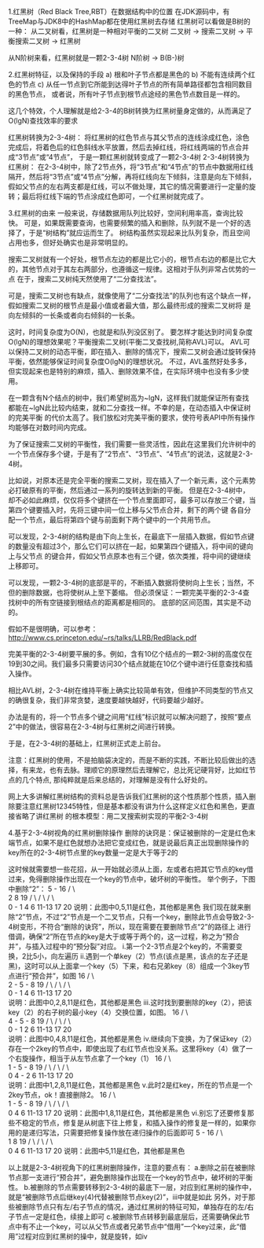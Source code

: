 1.红黑树（Red Black Tree,RBT）在数据结构中的位置
  在JDK源码中，有TreeMap与JDK8中的HashMap都在使用红黑树去存储
  红黑树可以看做是B树的一种：
    从二叉树看，红黑树是一种相对平衡的二叉树
    二叉树 ->  搜索二叉树 ->  平衡搜索二叉树 ->  红黑树

  从N阶树来看，红黑树就是一颗2-3-4树
    N阶树 ->  B(B-)树


2.红黑树特征，以及保持的手段
  a) 根和叶子节点都是黑色的
  b) 不能有连续两个红色的节点
  c) 从任一节点到它所能到达得叶子节点的所有简单路径都包含相同数目的黑色节点，
     或者说，所有叶子节点到根节点途经的黑色节点数目是一样的。
 
  这几个特效，个人理解就是给2-3-4的B树转换为红黑树量身定做的，从而满足了O(lgN)查找效率的要求

  红黑树转换为2-3-4树：
    将红黑树的红色节点与其父节点的连线涂成红色，涂色完成后，将着色后的红色斜线水平放置，然后去掉红线，将红线两端的节点合并成“3节点”或“4节点”，
    于是一颗红黑树就转变成了一颗2-3-4树
  2-3-4树转换为红黑树：
    在2-3-4树中，除了2节点外，将“3节点”和“4节点”的节点中数据用红线隔开，然后将“3节点”或“4节点”分解，再将红线向左下倾斜，注意是向左下倾斜，
    假如父节点的左右两支都是红线，可以不做处理，其它的情况需要进行一定量的旋转；最后将红线下端的节点涂成红色即可，一个红黑树就完成了。


3.红黑树的由来
  一般来说，存储数据用队列比较好，空间利用率高，查询比较快。
  可是，如果既需要查询，也需要频繁的插入和删除，队列就不是一个好的选择了，于是“树结构”就应运而生了。
  树结构虽然实现起来比队列复杂，而且空间占用也多，但好处确实也是非常明显的。

  搜索二叉树就有一个好处，根节点左边的都是比它小的，根节点右边的都是比它大的，其他节点对于其左右两部分，也遵循这一规律。这相对于队列非常占优势的一点
      在于，搜索二叉树纯天然使用了“二分查找法”。

  可是，搜索二叉树也有缺点，就像使用了“二分查找法”的队列也有这个缺点一样，假如搜索二叉树的根节点是最小值或者最大值，那么最终形成的搜索二叉树将
      是向左倾斜的一长条或者向右倾斜的一长条。

  这时，时间复杂度为O(N)，也就是和队列没区别了。
  要怎样才能达到时间复杂度O(lgN)的理想效果呢？平衡搜索二叉树(平衡二叉查找树,简称AVL)可以。
  AVL可以保持二叉树的动态平衡，即在插入、删除的情况下，搜索二叉树会通过旋转保持平衡，依然能够保证时间复杂度O(lgN)的理想状况。
  不过，AVL虽然好处多多，但实现起来也是特别的麻烦，插入、删除效果不佳，在实际环境中也没有多少使用。

  在一颗含有N个结点的树中，我们希望树高为~lgN，这样我们就能保证所有查找都能在~lgN此比较内结束，就和二分查找一样。不幸的是，在动态插入中保证树的完美平衡
      的代价太高了。我们放松对完美平衡的要求，使符号表API中所有操作均能够在对数时间内完成。

  为了保证搜索二叉树的平衡性，我们需要一些灵活性，因此在这里我们允许树中的一个节点保存多个键，于是有了“2节点”、“3节点”、“4节点”的说法，这就是2-3-4树。

  比如说，对原本还是完全平衡的搜索二叉树，现在插入了一个新元素，这个元素势必打破原有的平衡，然后通过一系列的旋转达到新的平衡。
  但是在2-3-4树中，却不必如此麻烦，仅仅将多个键挤在一个节点里面即可，最多可以存放三个键，当第四个键要插入时，先将三键中间一位上移与父节点合并，剩下的两个键
      各自分配一个节点，最后将第四个键与前面剩下两个键中的一个共用节点。

  可以发现，2-3-4树的结构是由下向上生长，在最底下一层插入数据，假如节点键的数量没有超过3个，那么它们可以挤在一起，如果第四个键插入，将中间的键向上与父节点
      的键合并，假如父节点原本也有三个键，依次类推，将中间的键继续上移即可。

  可以发现，一颗2-3-4树的底部是平的，不断插入数据将使树向上生长；当然，不但的删除数据，也将使树从上至下萎缩。
  但必须保证：一颗完美平衡的2-3-4查找树中的所有空链接到根结点的距离都是相同的。
  底部的区间范围，其实是不动的。

  假如不是很明确，可以参考：
  http://www.cs.princeton.edu/~rs/talks/LLRB/RedBlack.pdf

  完美平衡的2-3-4树要平展的多。例如，含有10亿个结点的一颗2-3树的高度仅在19到30之间。我们最多只需要访问30个结点就能在10亿个键中进行任意查找和插入操作。
  
  相比AVL树，2-3-4树在维持平衡上确实比较简单有效，但维护不同类型的节点又的确很复杂，我们非常贪婪，速度要越快越好，代码要越少越好。

  办法是有的，将一个节点多个键之间用“红线”标识就可以解决问题了，按照“要点2”中的做法，很容易在2-3-4树与红黑树之间进行转换。

  于是，在2-3-4树的基础上，红黑树正式走上前台。

  注意：红黑树的使用，不是拍脑袋决定的，而是不断的实践，不断比较后做出的选择，有来龙，也有去脉。理顺它的原理然后去理解它，总比死记硬背好，比如红节点的几个特点,
        那纯粹就是后来总结的，对理解是没有什么好处的。
 
  网上大多讲解红黑树结构的资料总是告诉我们红黑树的这个性质那个性质，插入删除要注意红黑树12345特性，但是基本都没有讲为什么这样定义红色和黑色，更直接省略了讲红黑树
  的根本模型：用二叉搜索树实现的平衡2-3-4树
  

4.基于2-3-4树视角的红黑树删除操作
  删除的诀窍是：保证被删除的一定是红色末端节点，如果不是红色就想办法把它变成红色，就是说最后真正出现删除操作的key所在的2-3-4树节点里的key数量一定是大于等于2的

  这时候就需要想一些花招，从一开始就必须从上面，左或者右把其它节点的key借过来，免得删除操作出现在一个key的节点中，破坏树的平衡性。
  举个例子，下图中删除“2”：
				5  -  16
			      /   \      \
 			    2      8      19 
            		  /  \   /   \    / \      
  		     0 - 1    4 6  11-13  17 20 
  说明：此图中0,5,11是红色，其他都是黑色
  我们现在就来删除“2”节点，不过“2”节点是一个二叉节点，只有一个key，删除此节点会导致2-3-4树变形，不符合“删除的诀窍”，所以，现在需要在要删除节点“2”的路径上
  进行借调，确保“2”所在节点的key是大于或等于两个的，这一过程，称之为“预合并”，与插入过程中的“预分裂”对应。
  i.第一个2-3节点是2个key的，不需要变换，2比5小，向左遍历
  ii.遇到一个单key（2）节点(该点是黑，该点的左子还是黑)，这时可以从上面拿一个key（5）下来，和右兄弟key（8）组成一个3key节点进行“预合并”，如图
				      16
			    	 /         \				
     		         2  -  5  -  8      19
  		        / \        /   \    /  \     
		   0 - 1   4     6  11-13   17  20                              
  说明：此图中0,2,8,11是红色，其他都是黑色
  iii.这时找到要删除的key（2），把该key（2）的右子树的最小key（4）交换位置，如图。
				      16
			    	 /         \				
     		         4  -  5  -  8      19
  		        / \        /   \    /  \     
		   0 - 1   2     6  11-13   17  20   
  说明：此图中0,4,8,11是红色，其他都是黑色
  iv.继续向下变换，为了保证key（2）存在一个2key的节点中，即使出现了右红节点也没关系。这里将key（4）做了一个右旋操作，相当于从左节点拿了一个key（1）
				      16
			    	 /         \				
     		         1  -  5  -  8      19
  		        / \        /   \    /  \     
		       0  4 - 2   6  11-13  17  20   
  说明：此图中1,2,8,11是红色，其他都是黑色
  v.此时2是红key，所在的节点是一个2key节点，ok！直接删除2。
				      16
			    	 /         \				
     		         1  -  5  -  8      19
  		        / \        /   \    /  \     
		       0   4      6  11-13  17  20 
  说明：此图中1,8,11是红色，其他都是黑色 
  vi.别忘了还要修复那些不稳定的节点，修复是从树底下往上修复，和插入操作的修复是一样的，如果你用的是递归写法，只需要把修复操作放在递归操作的后面即可
				5  -  16
			      /   \      \
 			    1      8      19 
            		  /  \   /   \    / \      
  		         0    4 6  11-13  17 20 
  说明：此图中5,11是红色，其他都是黑色 

  以上就是2-3-4树视角下的红黑树删除操作，注意的要点有：
  a.删除之前在被删除节点那一支进行“预合并”，避免删除操作出现在一个key的节点中，破坏树的平衡性。
  b.被删除的节点需要转移到2-3-4树的最底下一层，对应到红黑树的操作中，就是“被删除节点后继key(4)代替被删除节点key(2)”，iii中就是如此
    另外，对于那些被删除节点只有左/右子节点的情况，通过红黑树的特征可知，单独存在的左/右子节点一定是红色，续接上即可
  c.被删除节点转移到最底层后，还需要确保此节点中有不止一个key，可以从父节点或者兄弟节点中“借用”一个key过来，此“借用”过程对应到红黑树的操中，就是旋转，如iv



